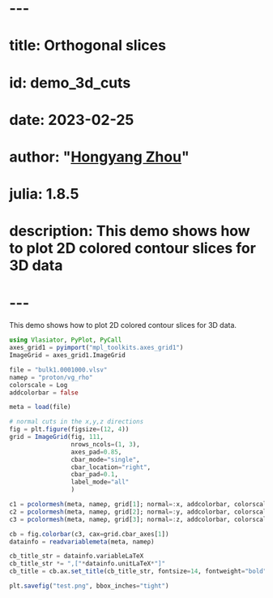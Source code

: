 # ---
# title: Orthogonal slices
# id: demo_3d_cuts
# date: 2023-02-25
# author: "[Hongyang Zhou](https://github.com/henry2004y)"
# julia: 1.8.5
# description: This demo shows how to plot 2D colored contour slices for 3D data
# ---

This demo shows how to plot 2D colored contour slices for 3D data.
```julia
using Vlasiator, PyPlot, PyCall
axes_grid1 = pyimport("mpl_toolkits.axes_grid1")
ImageGrid = axes_grid1.ImageGrid

file = "bulk1.0001000.vlsv"
nameρ = "proton/vg_rho"
colorscale = Log
addcolorbar = false

meta = load(file)

# normal cuts in the x,y,z directions
fig = plt.figure(figsize=(12, 4))
grid = ImageGrid(fig, 111,
                 nrows_ncols=(1, 3),
                 axes_pad=0.85,
                 cbar_mode="single",
                 cbar_location="right",
                 cbar_pad=0.1,
                 label_mode="all"
                 )

c1 = pcolormesh(meta, nameρ, grid[1]; normal=:x, addcolorbar, colorscale)
c2 = pcolormesh(meta, nameρ, grid[2]; normal=:y, addcolorbar, colorscale)
c3 = pcolormesh(meta, nameρ, grid[3]; normal=:z, addcolorbar, colorscale)

cb = fig.colorbar(c3, cax=grid.cbar_axes[1])
datainfo = readvariablemeta(meta, nameρ)

cb_title_str = datainfo.variableLaTeX
cb_title_str *= ",["*datainfo.unitLaTeX*"]"
cb_title = cb.ax.set_title(cb_title_str, fontsize=14, fontweight="bold")

plt.savefig("test.png", bbox_inches="tight")
```